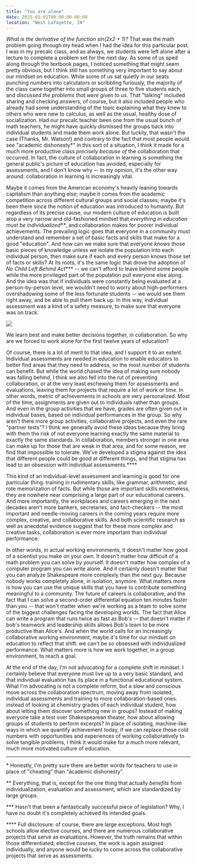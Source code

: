 ```yaml
---
title: "You are alone"
date: 2015-05-01T00:00:00-00:00
location: "West Lafayette, IN"
---
```


_What is the derivative of the function sin(2x2 + 1)?_ That was the math problem going through my head when I had the idea for this particular post. I was in my precalc class, and as always, we students were left alone after a lecture to complete a problem set for the next day. As some of us sped along through the textbook pages, I noticed something that might seem pretty obvious, but I think still has something very important to say about our mindset on education. While some of us sat quietly in our seats punching numbers into calculators or scribbling furiously, the majority of the class came together into small groups of three to five students each, and _discussed the problems that were given to us_. That "talking" included sharing and checking answers, of course, but it also included people who already had some understanding of the topic explaining what they knew to others who were new to calculus, as well as the usual, healthy dose of socialization. Had our precalc teacher been one from the usual bunch of math teachers, he might have quickly dismissed the groups back into individual students and made them work alone. But luckily, that wasn't the case (Thanks, Mr. Watson!) and contrary to the fact that most people would see "academic dishonesty\*" in this sort of a situation, I think it made for a much more productive class _precisely because of_ the collaboration that occurred. In fact, the culture of collaboration in learning is something the general public's picture of education has avoided, especially for assessments, and I don't know why -- In my opinion, it's the other way around: collaboration in learning is increasingly vital.

Maybe it comes from the American economy's heavily leaning towards capitalism than anything else; maybe it comes from the academic competition across different cultural groups and social classes; maybe it's been there since the notion of education was introduced to humanity. But regardless of its precise cause, our modern culture of education is built atop a very narrow and old-fashioned mindset that _everything in education must be individualized\*\*_, and collaboration makes for poorer individual achievements. The prevailing logic goes that everyone in a community must understand and remember a set of basic facts and skills that make for a good "education". And how can we make sure that everyone _knows_ those basic pieces of knowledge unless we isolate the population into each individual person, then make sure if each and every person knows those set of facts or skills? At its roots, it's the same logic that drove the adoption of _No Child Left Behind Act_\*\*\* -- we can't afford to leave behind some people while the more privileged part of the population pull everyone else along. And the idea was that if individuals were constantly being evaluated at a person-by-person level, we wouldn't need to worry about high-performers overshadowing some of the less fortunate students -- we would see them right away, and be able to pull them back up. In this way, individual assessment was a kind of a safety measure, to make sure that everyone was on track.

![](/images/collab-edu.jpg)

We learn best and make better decisions together, in collaboration. So why are we forced to work alone for the first twelve years of education?

Of course, there is a lot of merit to that idea, and I support it to an extent. Individual assessments are needed in education to enable educators to better find areas that they need to address, so the most number of students can benefit. But while the world chased the idea of making sure nobody was falling behind, I think we also fell into the rut of preventing collaboration, or at the very least eschewing them for assessments and evaluations, leaving them for projects that require a lot of work or time. In other words, metric of achievements in schools are very personalized. Most of the time, assignments are given out to individuals rather than groups. And even in the group activities that we have, grades are often given out in individual bases, based on individual performances in the group. So why aren't there more group activities, collaborative projects, and even the rare "partner tests"? I think we generally avoid these ideas because they bring with them the risk of not everyone learning exactly the same material to exactly the same standards. In collaboration, members stronger in one area can make up for those that are weak in that area, and for some reason, we find that impossible to tolerate. We've developed a stigma against the idea that different people could be good at different things, and that stigma has lead to an obsession with individual assessments.\*\*\*\*

This kind of an individual-level assessment and learning is good for one particular thing: training in rudimentary skills, like grammar, arithmetic, and rote memorization of facts. But while those are important skills nonetheless, they are nowhere near comprising a large part of our educational careers. And more importantly, the workplaces and careers emerging in the next decades aren't more bankers, secretaries, and fact-checkers -- the most important and needle-moving careers in the coming years require more complex, creative, and collaborative skills. And both scientific research as well as anecdotal evidence suggest that for these more complex and creative tasks, collaboration is ever more important than individual performance.

In other words, in actual working environments, it doesn't matter how good of a scientist you make on your own. It doesn't matter how difficult of a math problem you can solve by yourself. It doesn't matter how complex of a computer program you can write alone. And it certainly doesn't matter that you can analyze Shakespeare more complexly than the next guy. Because nobody works completely alone, in isolation, anymore. What matters more is how you can use the unique skills that you have to contribute something meaningful to a community. The future of careers is collaborative, and the fact that I can solve a second-order differential equation ten minutes faster than you -- that won't matter when we're working as a team to solve some of the biggest challenges facing the developing worlds. The fact that Alice can write a program that runs twice as fast as Bob's -- that doesn't matter if bob's teamwork and leadership skills allows Bob's team to be more productive than Alice's. And when the world calls for an increasingly collaborative working environment, maybe it's time for our mindset on education to reflect that shift: we can't be so obsessed with individualized performance. What matters more is how we work together, in a group environment, to reach a goal.

At the end of the day, I'm not advocating for a complete shift in mindset. I certainly believe that everyone must live up to a very basic standard, and that individual evaluation has its place in a functional educational system. What I'm advocating is not a complete reform, but a slow and conscious move across the collaboration spectrum, moving away from isolated, individual assessments and training to more collaboration-based ones. instead of looking at chemistry grades of each individual student, how about letting them discover something new in groups? Instead of making everyone take a test over Shakespearean theater, how about allowing groups of students to perform excerpts? In place of isolating, machine-like ways in which we quantify achievement today, if we can replace those cold numbers with opportunities and experiences of working collaboratively to solve tangible problems, I think it would make for a much more relevant, much more motivated culture of education.

---

\* Honestly, I'm pretty sure there are better words for teachers to use in place of "cheating" than "academic dishonesty".

\*\* Everything, that is, except for the one thing that actually _benefits_ from individualization, evaluation and assessment, which are standardized by large groups.

\*\*\* Hasn't that been a fantastically successful piece of legislation? Why, I have no doubt it's completely achieved its intended goals.

\*\*\*\* Full disclosure: of course, there are large exceptions. Most high schools allow elective courses, and there are numerous collaborative projects that serve as evaluations. However, the truth remains that within those differentiated, elective courses, the work is again assigned individually, and anyone would be lucky to come across the collaborative projects that serve as assessments.
